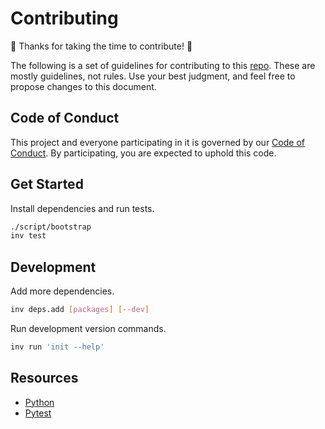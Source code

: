 # Contributing

:tada: Thanks for taking the time to contribute! :tada:

The following is a set of guidelines for contributing to this [repo](https://github.com/benchmarker/cli).
These are mostly guidelines, not rules. Use your best judgment, and feel free to propose changes to this document.

## Code of Conduct

This project and everyone participating in it is governed by our [Code of Conduct](CODE_OF_CONDUCT.md). By participating, you are expected to uphold this code.

## Get Started

Install dependencies and run tests.

```sh
./script/bootstrap
inv test
```

## Development

Add more dependencies.

```sh
inv deps.add [packages] [--dev]
```

Run development version commands.

```sh
inv run 'init --help'
```

## Resources

- [Python](https://docs.python.org/3/)
- [Pytest](https://docs.pytest.org/en/7.0.x/)
